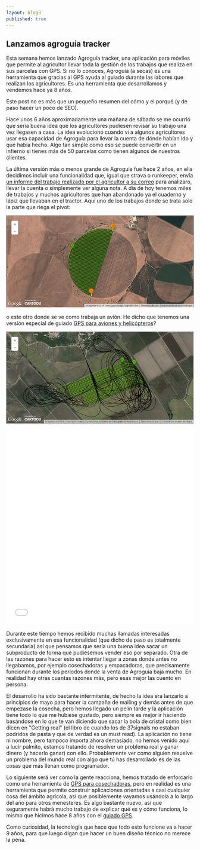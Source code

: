 ```yaml
---
layout: blog3
published: true
---
```


## Lanzamos agroguía tracker

Esta semana hemos lanzado Agroguía tracker, una aplicación para móviles que permite al agricultor
llevar toda la gestión de los trabajos que realiza en sus parcelas con GPS. Si no lo conoces,
Agroguía (a secas) es una herramienta que gracias al GPS ayuda al guiado durante las labores que realizan los agricultores.
Es una herramienta que desarrollamos y vendemos hace ya 8 años.

Este post no es más que un pequeño resumen del cómo y el porqué (y de paso hacer un poco de SEO).

Hace unos 6 años aproximadamente una mañana de sábado se me ocurrió que sería buena idea que los
agricultores pudiesen revisar su trabajo una vez llegasen a casa. La idea evolucionó cuando vi a
algunos agricultores usar esa capacidad de Agroguía para llevar la cuenta de dónde habían ido y qué
había hecho. Algo tan simple como eso se puede convertir en un infierno si tienes más de 50 parcelas
como tienen algunos de nuestros clientes.

La última versión más o menos grande de Agroguía fue hace 2 años, en ella decidimos incluir una
funcionalidad que, igual que strava o runkeeper, envía [un informe del trabajo realizado por el agricultor a su correo](http://agroguia.es/agroguia-pc) para analizaro, llevar la cuenta o símplemente ver alguna nota. A día de hoy tenemos miles de trabajos y muchos agricultores que han abandonado ya el cuaderno y lápiz que llevaban en el tractor. Aquí uno de los trabajos donde se trata solo la parte que riega el pivot:

![pivot agroguia](/blog_images/pivot.png)

o este otro donde se ve como trabaja un avión. He dicho que tenemos una versión especial de guiado
[GPS para aviones y helicópteros](http://blog.agroguia.es/blog/wordpress/2013/06/24/guiado-gps-aviones-helicoptero/)?

![pivot agroguia](/blog_images/avion.png)

<iframe width='100%' height='520' frameborder='0' src='//javi.cartodb.com/viz/870c41d2-fc35-11e3-83a9-0edbca4b5057/embed_map?title=true&description=true&search=false&shareable=true&cartodb_logo=true&layer_selector=false&legends=false&scrollwheel=true&fullscreen=true&sublayer_options=1%7C1%7C1%7C1&sql=&sw_lat=36.289462578948395&sw_lon=-5.859832763671875&ne_lat=36.32964738675383&ne_lon=-5.802712440490723' allowfullscreen webkitallowfullscreen mozallowfullscreen oallowfullscreen msallowfullscreen></iframe>

Durante este tiempo hemos recibido muchas llamadas interesadas exclusivamente en esa funcionalidad
(que dicho de paso es totalmente secundaria) así que pensamos que sería una buena idea sacar un
subproducto de forma que pudiesemos vender eso por separado. Otra de las razones para hacer esto es
intentar llegar a zonas donde antes no llegabamos, por ejemplo cosechadoras y empacadoras, que
precisamente funcionan durante los periodos donde la venta de Agroguía baja mucho. En realidad hay
otras cuantas razones más, pero esas mejor las cuento en persona.

El desarrollo ha sido bastante intermitente, de hecho la idea era lanzarlo a principios de mayo para
hacer la campaña de mailing y demás antes de que empezase la cosecha, pero hemos llegado un pelín
tarde y la aplicación tiene todo lo que me hubiese gustado, pero siempre es mejor ir haciendo
basándose en lo que te van diciendo que sacar la bola de cristal como bien dicen en "Getting real" (el
libro de cuando los de 37signals no estaban podridos de pasta y que de verdad es un must read). La
aplicación no tiene ni nombre, pero tampoco importa ahora demasiado, no hemos venido aquí a
lucir palmito, estamos tratando de resolver un problema real y ganar dinero (y hacerlo ganar) con
ello. Probablemente ver como alguien resuelve un problema del mundo real con algo que tú has
desarrollado es de las cosas que más llenan como programador.

Lo siguiente será ver como la gente reacciona, hemos tratado de enforcarlo como una herramienta de
[GPS para cosechadoras](http://blog.agroguia.es/blog/wordpress/2014/06/23/gps-para-cosechadoras-y-empacadoras-lleva-el-control-de-los-trabajos-realizados/), pero en realidad es una herramienta que permite construir aplicaciones
orientadas a casi cualquier cosa del ámbito agrícola, así que posiblemente vayamos usándola a lo
largo del año para otros menesteres. Es algo bastante nuevo, así que seguramente habrá mucho trabajo de explicar qué es y
cómo funciona, lo mismo que hicimos hace 8 años con el [guiado GPS](http://agroguia.es/guiado-gps).

Como curiosidad, la tecnología que hace que todo esto funcione va a hacer 9 años, para que luego
digan que hacer un buen diseño técnico no merece la pena.





